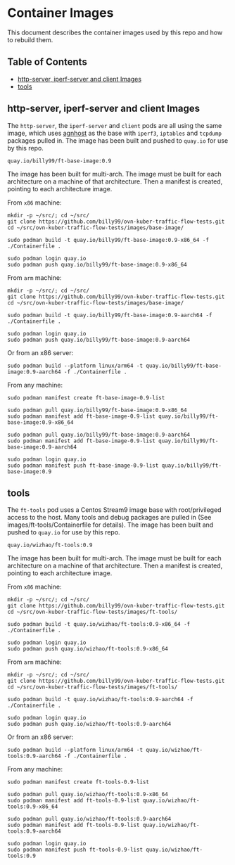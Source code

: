 
# Container Images

This document describes the container images used by this repo and how to rebuild them.

## Table of Contents

- [http-server, iperf-server and client Images](#http-server-iperf-server-and-client-images)
- [tools](#tools)

## http-server, iperf-server and client Images

The `http-server`, the `iperf-server` and `client` pods are all using the same image,
which uses
[agnhost](https://pkg.go.dev/k8s.io/kubernetes/test/images/agnhost#section-readme)
as the base with `iperf3`, `iptables` and `tcpdump` packages pulled in. The
image has been built and pushed to `quay.io` for use by this repo.

```
quay.io/billy99/ft-base-image:0.9
```

The image has been built for multi-arch. The image must be built for each architecture
on a machine of that architecture. Then a manifest is created, pointing to each
architecture image.

From `x86` machine:

```
mkdir -p ~/src/; cd ~/src/
git clone https://github.com/billy99/ovn-kuber-traffic-flow-tests.git
cd ~/src/ovn-kuber-traffic-flow-tests/images/base-image/

sudo podman build -t quay.io/billy99/ft-base-image:0.9-x86_64 -f ./Containerfile .

sudo podman login quay.io
sudo podman push quay.io/billy99/ft-base-image:0.9-x86_64
```

From `arm` machine:

```
mkdir -p ~/src/; cd ~/src/
git clone https://github.com/billy99/ovn-kuber-traffic-flow-tests.git
cd ~/src/ovn-kuber-traffic-flow-tests/images/base-image/

sudo podman build -t quay.io/billy99/ft-base-image:0.9-aarch64 -f ./Containerfile .

sudo podman login quay.io
sudo podman push quay.io/billy99/ft-base-image:0.9-aarch64
```
Or from an x86 server:
```
sudo podman build --platform linux/arm64 -t quay.io/billy99/ft-base-image:0.9-aarch64 -f ./Containerfile .
```

From any machine:
```
sudo podman manifest create ft-base-image-0.9-list

sudo podman pull quay.io/billy99/ft-base-image:0.9-x86_64
sudo podman manifest add ft-base-image-0.9-list quay.io/billy99/ft-base-image:0.9-x86_64

sudo podman pull quay.io/billy99/ft-base-image:0.9-aarch64
sudo podman manifest add ft-base-image-0.9-list quay.io/billy99/ft-base-image:0.9-aarch64

sudo podman login quay.io
sudo podman manifest push ft-base-image-0.9-list quay.io/billy99/ft-base-image:0.9
```

## tools

The `ft-tools` pod uses a Centos Stream9 image base with root/privileged access to the host.
Many tools and debug packages are pulled in (See images/ft-tools/Containerfile for details).
The image has been built and pushed to `quay.io` for use by this repo.

```
quay.io/wizhao/ft-tools:0.9
```

The image has been built for multi-arch. The image must be built for each architecture
on a machine of that architecture. Then a manifest is created, pointing to each
architecture image.

From `x86` machine:

```
mkdir -p ~/src/; cd ~/src/
git clone https://github.com/billy99/ovn-kuber-traffic-flow-tests.git
cd ~/src/ovn-kuber-traffic-flow-tests/images/ft-tools/

sudo podman build -t quay.io/wizhao/ft-tools:0.9-x86_64 -f ./Containerfile .

sudo podman login quay.io
sudo podman push quay.io/wizhao/ft-tools:0.9-x86_64
```

From `arm` machine:

```
mkdir -p ~/src/; cd ~/src/
git clone https://github.com/billy99/ovn-kuber-traffic-flow-tests.git
cd ~/src/ovn-kuber-traffic-flow-tests/images/ft-tools/

sudo podman build -t quay.io/wizhao/ft-tools:0.9-aarch64 -f ./Containerfile .

sudo podman login quay.io
sudo podman push quay.io/wizhao/ft-tools:0.9-aarch64
```
Or from an x86 server:
```
sudo podman build --platform linux/arm64 -t quay.io/wizhao/ft-tools:0.9-aarch64 -f ./Containerfile .
```

From any machine:
```
sudo podman manifest create ft-tools-0.9-list

sudo podman pull quay.io/wizhao/ft-tools:0.9-x86_64
sudo podman manifest add ft-tools-0.9-list quay.io/wizhao/ft-tools:0.9-x86_64

sudo podman pull quay.io/wizhao/ft-tools:0.9-aarch64
sudo podman manifest add ft-tools-0.9-list quay.io/wizhao/ft-tools:0.9-aarch64

sudo podman login quay.io
sudo podman manifest push ft-tools-0.9-list quay.io/wizhao/ft-tools:0.9
```
